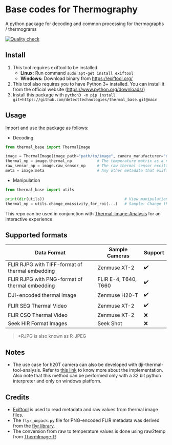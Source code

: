 # Base codes for Thermography

A python package for decoding and common processing for thermographs / thermograms

[![Quality check](https://github.com/detecttechnologies/thermal_base/actions/workflows/qualitycheck.yml/badge.svg)](https://github.com/detecttechnologies/thermal_base/actions)

## Install
1. This tool requires exiftool to be installed.
    - **Linux:** Run command `sudo apt-get install exiftool`
    - **Windows:** Download binary from https://exiftool.org/
2. This tool also requires you to have Python 3+ installed. You can install it from the official website (https://www.python.org/downloads/)
2. Install this package with `python3 -m pip install git+https://github.com/detecttechnologies/thermal_base.git@main`

## Usage
Import and use the package as follows:
- Decoding
```python
from thermal_base import ThermalImage

image = ThermalImage(image_path="path/to/image", camera_manufacturer="dji/flir")
thermal_np = image.thermal_np           # The temperature matrix as a np array
raw_sensor_np = image.raw_sensor_np     # The raw thermal sensor excitation values as a np array
meta = image.meta                       # Any other metadata that exiftool picked up
```
- Manipulation
```python
from thermal_base import utils

print(dir(utils))                                   # View manipulation tools available
thermal_np = utils.change_emissivity_for_roi(...)   # Sample: Change the emissivity of an RoI
```

This repo can be used in conjunction with [Thermal-Image-Analysis](https://github.com/detecttechnologies/Thermal-Image-Analysis) for an interactive experience.

## Supported formats
|Data Format|Sample Cameras|Support|
|--|--|--|
|FLIR RJPG with TIFF-format of thermal embedding|Zenmuse XT-2|:heavy_check_mark:|
|FLIR RJPG with PNG-format of thermal embedding|FLIR E-4, T640, T660|:heavy_check_mark:|
|DJI-encoded thermal image|Zenmuse H20-T|:heavy_check_mark:|
|FLIR SEQ Thermal Video|Zenmuse XT-2|:heavy_check_mark:|
|FLIR CSQ Thermal Video|Zenmuse XT-2|:x:|
|Seek HIR Format Images|Seek Shot|:x:|
>*RJPG is also known as R-JPEG

## Notes
* The use case for h20T camera can also be developed with dji-thermal-tool-analysis. Refer to [this link](https://exiftool.org/forum/index.php?topic=11401.0) to know more about the implementation. Also note that this method can be performed only with a 32 bit python interpreter and only on windows platform.

## Credits
* [Exiftool](https://exiftool.org/) is used to read metadata and raw values from thermal image files.
* The `flyr_unpack.py` file for PNG-encoded FLIR metadata was derived from the [flyr library](https://bitbucket.org/nimmerwoner/flyr/src/master/).
* The conversion from raw to temperature values is done using raw2temp from [ThermImage-R](https://github.com/gtatters/Thermimage)
